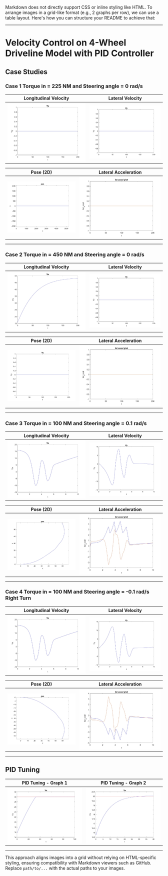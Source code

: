 Markdown does not directly support CSS or inline styling like HTML. To arrange images in a grid-like format (e.g., 2 graphs per row), we can use a table layout. Here's how you can structure your README to achieve that:

---

# Velocity Control on 4-Wheel Driveline Model with PID Controller

## Case Studies

### Case 1 Torque in = 225 NM and Steering angle = 0 rad/s  
| **Longitudinal Velocity** | **Lateral Velocity** |
|---------------------------|-----------------------|
| ![Longitudinal Velocity](Results/case1/Vx.jpg) | ![Lateral Velocity](Results/case1/Vy.jpg) |

| **Pose (2D)**             | **Lateral Acceleration** |
|---------------------------|---------------------------|
| ![Pose (2D)](Results/case1/pose.jpg) | ![Lateral Acceleration](Results/case1/lat_accel.jpg) |

---

### Case 2 Torque in = 450 NM and Steering angle = 0 rad/s
| **Longitudinal Velocity** | **Lateral Velocity** |
|---------------------------|-----------------------|
| ![Longitudinal Velocity](Results/Case-2/Vx.jpg) | ![Lateral Velocity](Results/Case-2/Vy.jpg) |

| **Pose (2D)**             | **Lateral Acceleration** |
|---------------------------|---------------------------|
| ![Pose (2D)](Results/Case-2/pose.jpg) | ![Lateral Acceleration](Results/Case-2/Lat_acc.jpg) |

---

### Case 3 Torque in = 100 NM and Steering angle = 0.1 rad/s
| **Longitudinal Velocity** | **Lateral Velocity** |
|---------------------------|-----------------------|
| ![Longitudinal Velocity](Results/case-3/Vx.jpg) | ![Lateral Velocity](Results/case-3/Vy.jpg) |

| **Pose (2D)**             | **Lateral Acceleration** |
|---------------------------|---------------------------|
| ![Pose (2D)](Results/case-3/pose.jpg) | ![Lateral Acceleration](Results/case-3/lat_acc.jpg) |

---
### Case 4 Torque in = 100 NM and Steering angle = -0.1 rad/s Right Turn
| **Longitudinal Velocity** | **Lateral Velocity** |
|---------------------------|-----------------------|
| ![Longitudinal Velocity](Results/Case-4/Vx.jpg) | ![Lateral Velocity](Results/Case-4/Vy.jpg) |

| **Pose (2D)**             | **Lateral Acceleration** |
|---------------------------|---------------------------|
| ![Pose (2D)](Results/Case-4/Pos.jpg) | ![Lateral Acceleration](Results/Case-4/lat_accel.jpg) |

---

## PID Tuning
| **PID Tuning - Graph 1** | **PID Tuning - Graph 2** |
|--------------------------|--------------------------|
| ![PID Tuning 1](Results/PID_tunning/Vel_graph.jpg) | ![PID Tuning 2](Results/PID_tunning2/Vx.jpg) |

---

This approach aligns images into a grid without relying on HTML-specific styling, ensuring compatibility with Markdown viewers such as GitHub. Replace `path/to/...` with the actual paths to your images.
